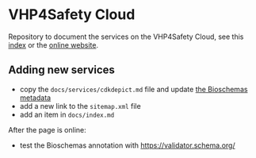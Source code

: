 # VHP4Safety Cloud

Repository to document the services on the VHP4Safety Cloud, see this [index](docs/index.md)
or the [online website](https://vhp4safety.github.io/cloud/).

## Adding new services

* copy the `docs/services/cdkdepict.md` file and update [the Bioschemas metadata](https://bioschemas.org/profiles/ComputationalTool/1.0-RELEASE)
* add a new link to the `sitemap.xml` file
* add an item in `docs/index.md`

After the page is online:

* test the Bioschemas annotation with https://validator.schema.org/

